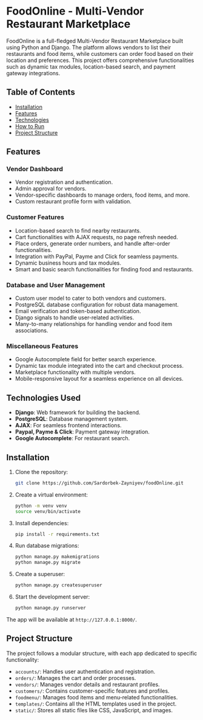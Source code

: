 # FoodOnline - Multi-Vendor Restaurant Marketplace

FoodOnline is a full-fledged Multi-Vendor Restaurant Marketplace built using Python and Django. The platform allows vendors to list their restaurants and food items, while customers can order food based on their location and preferences. This project offers comprehensive functionalities such as dynamic tax modules, location-based search, and payment gateway integrations.

## Table of Contents
- [Installation](#installation)
- [Features](#features)
- [Technologies](#technologies)
- [How to Run](#how-to-run)
- [Project Structure](#project-structure)

## Features

### Vendor Dashboard
- Vendor registration and authentication.
- Admin approval for vendors.
- Vendor-specific dashboards to manage orders, food items, and more.
- Custom restaurant profile form with validation.

### Customer Features
- Location-based search to find nearby restaurants.
- Cart functionalities with AJAX requests, no page refresh needed.
- Place orders, generate order numbers, and handle after-order functionalities.
- Integration with PayPal, Payme and Click for seamless payments.
- Dynamic business hours and tax modules.
- Smart and basic search functionalities for finding food and restaurants.

### Database and User Management
- Custom user model to cater to both vendors and customers.
- PostgreSQL database configuration for robust data management.
- Email verification and token-based authentication.
- Django signals to handle user-related activities.
- Many-to-many relationships for handling vendor and food item associations.

### Miscellaneous Features
- Google Autocomplete field for better search experience.
- Dynamic tax module integrated into the cart and checkout process.
- Marketplace functionality with multiple vendors.
- Mobile-responsive layout for a seamless experience on all devices.

## Technologies Used
- **Django**: Web framework for building the backend.
- **PostgreSQL**: Database management system.
- **AJAX**: For seamless frontend interactions.
- **Paypal, Payme & Click**: Payment gateway integration.
- **Google Autocomplete**: For restaurant search.

## Installation

1. Clone the repository:
   ```bash
   git clone https://github.com/Sardorbek-Zayniyev/foodOnline.git


2. Create a virtual environment:
    ```bash
    python -m venv venv
    source venv/bin/activate
    ```

3. Install dependencies:
    ```bash
    pip install -r requirements.txt
    ```

4. Run database migrations:
    ```bash
    python manage.py makemigrations
    python manage.py migrate
    ```

5. Create a superuser:
    ```bash
    python manage.py createsuperuser
    ```

6. Start the development server:
    ```bash
    python manage.py runserver
    ```

The app will be available at `http://127.0.0.1:8000/`.

## Project Structure

The project follows a modular structure, with each app dedicated to specific functionality:

- `accounts/`: Handles user authentication and registration.
- `orders/`: Manages the cart and order processes.
- `vendors/`: Manages vendor details and restaurant profiles.
- `customers/`: Contains customer-specific features and profiles.
- `foodmenu/`: Manages food items and menu-related functionalities.
- `templates/`: Contains all the HTML templates used in the project.
- `static/`: Stores all static files like CSS, JavaScript, and images.